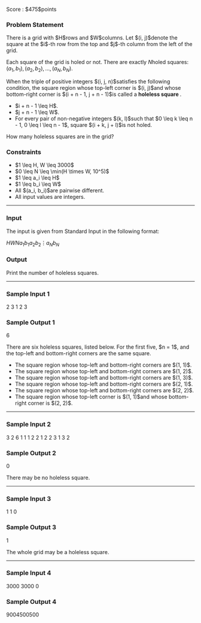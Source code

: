 
<div>

<span>

<span>

<p>
Score : $475$points
</p>

<div>

<section>

### **Problem Statement**

<p>
There is a grid with $H$rows and $W$columns. Let $(i, j)$denote the square at the $i$-th row from the top and $j$-th column from the left of the grid.

Each square of the grid is holed or not. There are exactly $N$holed squares: $(a_1, b_1), (a_2, b_2), \dots, (a_N, b_N)$.
</p>

<p>
When the triple of positive integers $(i, j, n)$satisfies the following condition, the square region whose top-left corner is $(i, j)$and whose bottom-right corner is $(i + n - 1, j + n - 1)$is called a 
<strong>
holeless square
</strong>
.
</p>

<ul>

<li>
$i + n - 1 \leq H$.
</li>

<li>
$j + n - 1 \leq W$.
</li>

<li>
For every pair of non-negative integers $(k, l)$such that $0 \leq k \leq n - 1, 0 \leq l \leq n - 1$, square $(i + k, j + l)$is not holed.
</li>

</ul>

<p>
How many holeless squares are in the grid?
</p>

</section>

</div>

<div>

<section>

### **Constraints**

<ul>

<li>
$1 \leq H, W \leq 3000$
</li>

<li>
$0 \leq N \leq \min(H \times W, 10^5)$
</li>

<li>
$1 \leq a_i \leq H$
</li>

<li>
$1 \leq b_i \leq W$
</li>

<li>
All $(a_i, b_i)$are pairwise different.
</li>

<li>
All input values are integers.
</li>

</ul>

</section>

</div>

---

<div>

<div>

<section>

### **Input**

<p>
The input is given from Standard Input in the following format:
</p>

<div>

$H$$W$$N$$a_1$$b_1$$a_2$$b_2$$\vdots$$a_N$$b_N$
</div>

</section>

</div>

<div>

<section>

### **Output**

<p>
Print the number of holeless squares.
</p>

</section>

</div>

</div>

---

<div>

<section>

### **Sample Input 1**

<div>

2 3 1
2 3

</div>

</section>

</div>

<div>

<section>

### **Sample Output 1**

<div>

6

</div>

<p>
There are six holeless squares, listed below. For the first five, $n = 1$, and the top-left and bottom-right corners are the same square.
</p>

<ul>

<li>
The square region whose top-left and bottom-right corners are $(1, 1)$.
</li>

<li>
The square region whose top-left and bottom-right corners are $(1, 2)$.
</li>

<li>
The square region whose top-left and bottom-right corners are $(1, 3)$.
</li>

<li>
The square region whose top-left and bottom-right corners are $(2, 1)$.
</li>

<li>
The square region whose top-left and bottom-right corners are $(2, 2)$.
</li>

<li>
The square region whose top-left corner is $(1, 1)$and whose bottom-right corner is $(2, 2)$.
</li>

</ul>

</section>

</div>

---

<div>

<section>

### **Sample Input 2**

<div>

3 2 6
1 1
1 2
2 1
2 2
3 1
3 2

</div>

</section>

</div>

<div>

<section>

### **Sample Output 2**

<div>

0

</div>

<p>
There may be no holeless square.
</p>

</section>

</div>

---

<div>

<section>

### **Sample Input 3**

<div>

1 1 0

</div>

</section>

</div>

<div>

<section>

### **Sample Output 3**

<div>

1

</div>

<p>
The whole grid may be a holeless square.
</p>

</section>

</div>

---

<div>

<section>

### **Sample Input 4**

<div>

3000 3000 0

</div>

</section>

</div>

<div>

<section>

### **Sample Output 4**

<div>

9004500500

</div>

</section>

</div>

</span>

</span>

</div>
